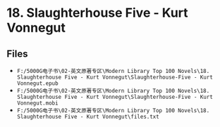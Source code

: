 # 18. Slaughterhouse Five - Kurt Vonnegut

## Files

- `F:/5000G电子书\02-英文原著专区\Modern Library Top 100 Novels\18. Slaughterhouse Five - Kurt Vonnegut\Slaughterhouse-Five - Kurt Vonnegut.epub`
- `F:/5000G电子书\02-英文原著专区\Modern Library Top 100 Novels\18. Slaughterhouse Five - Kurt Vonnegut\Slaughterhouse-Five - Kurt Vonnegut.mobi`
- `F:/5000G电子书\02-英文原著专区\Modern Library Top 100 Novels\18. Slaughterhouse Five - Kurt Vonnegut\files.txt`
